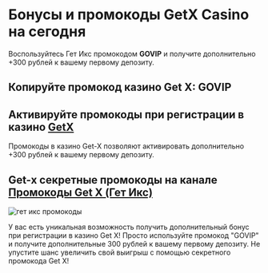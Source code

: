 # Бонусы и промокоды GetX Casino на сегодня
Воспользуйтесь Гет Икс промокодом **GOVIP** и получите дополнительно +300 рублей к вашему первому депозиту. 
## Копируйте промокод казино Get X: GOVIP
## Активируйте промокоды при регистрации в казино [GetX](https://linkcasino.ru/getx) 
Промокоды в казино Get-X позволяют активировать дополнительно +300 рублей к вашему первому депозиту. 
## Get-x секретные промокоды на канале [Промокоды Get X (Гет Икс)](https://t.me/getx_promo_code)

![гет икс промокоды](https://github.com/user-attachments/assets/cc884d53-4352-4642-bb21-fb1e3a3325b4)

У вас есть уникальная возможность получить дополнительный бонус при регистрации в казино Get X! Просто используйте промокод "GOVIP" и получите дополнительные 300 рублей к вашему первому депозиту. Не упустите шанс увеличить свой выигрыш с помощью секретного промокода Get X!
